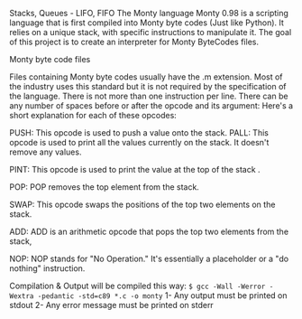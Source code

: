 Stacks, Queues - LIFO, FIFO
The Monty language
Monty 0.98 is a scripting language that is first compiled into Monty byte codes (Just like Python). It relies on a unique stack, with specific instructions to manipulate it. The goal of this project is to create an interpreter for Monty ByteCodes files.

Monty byte code files

Files containing Monty byte codes usually have the .m extension. Most of the industry uses this standard but it is not required by the specification of the language. There is not more than one instruction per line. There can be any number of spaces before or after the opcode and its argument:
 Here's a short explanation for each of these opcodes:

PUSH: This opcode is used to push a value onto the stack. 
PALL: This opcode is used to print all the values currently on the stack. It doesn't remove any values.

PINT: This opcode is used to print the value at the top of the stack .

POP: POP removes the top element from the stack. 

SWAP: This opcode swaps the positions of the top two elements on the stack. 

ADD: ADD is an arithmetic opcode that pops the top two elements from the stack, 

NOP: NOP stands for "No Operation." It's essentially a placeholder or a "do nothing" instruction.

Compilation & Output
will be compiled this way:
``$ gcc -Wall -Werror -Wextra -pedantic -std=c89 *.c -o monty``
1- Any output must be printed on stdout
2- Any error message must be printed on stderr
